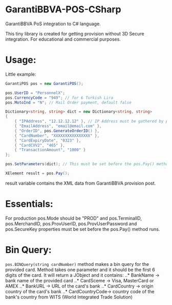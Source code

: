 # GarantiBBVA-POS-CSharp
GarantiBBVA PoS integration to C# language.

This tiny library is created for getting provision without 3D Secure integration. For educational and commercial purposes.

# Usage:

Little example:

```csharp
GarantiPOS pos = new GarantiPOS();

pos.UserID = "PersonnelX";
pos.CurrencyCode = "949"; // for ₺ Turkish Lira
pos.MotoInd = "N"; // Mail Order payment, default false

Dictionary<string, string> dict = new Dictionary<string, string>
{
    { "IPAddress", "12.12.12.12" }, // IP Address must be gathered by programatically!
    { "EmailAddress", "email@email.com" },
    { "OrderID", pos.GenerateOrderID() },
    { "CardNumber", "XXXXXXXXXXXXXXXX" },
    { "CardExpiryDate", "0323" },
    { "CardCVV2", "465" },
    { "TransactionAmount", "1000" }
};

pos.SetParameters(dict); // This must be set before the pos.Pay() method.

XElement result = pos.Pay();
```

result variable contains the XML data from GarantiBBVA provision post. 

# Essentials:
For production pos.Mode should be "PROD" and pos.TerminalID, pos.MerchandID, pos.ProvUserID, pos.ProvUserPassword and pos.SecureKey properties must be set before the pos.Pay() method runs.

# Bin Query:
```pos.BINQuery(string cardNumber)``` method makes a bin query for the provided card. Method takes one parameter and it should be the first 6 digits of the card. It will return a JObject and it contains:
..* BankName -> bank name of the provided card
..* CardSceme -> Visa, MasterCard or AMEX
..* BankURL -> URL of the card's bank
..* CardCountry -> origin country of the card's bank
..* CardCountryCode-> country code of the bank's country from WITS (World Integrated Trade Solution)

